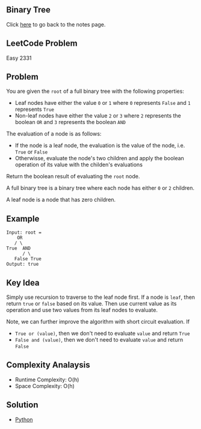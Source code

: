 ## Binary Tree
Click [here](../notes.md) to go back to the notes page.

## LeetCode Problem
Easy 2331

## Problem
You are given the `root` of a full binary tree with the following properties:
- Leaf nodes have either the value `0` or `1` where `0` represents `False` and `1` represents `True`
- Non-leaf nodes have either the value `2` or `3` where `2` represents the boolean `OR` and `3` represents the boolean `AND`

The evaluation of a node is as follows:
- If the node is a leaf node, the evaluation is the value of the node, i.e. `True` or `False`
- Otherwisse, evaluate the node's two children and apply the boolean operation of its value with the childen's evaluations

Return the boolean result of evaluating the `root` node.

A full binary tree is a binary tree where each node has either `0` or `2` children.

A leaf node is a node that has zero children.

## Example
```
Input: root =
    OR
   / \
True  AND
      / \
   False True
Output: true
```

## Key Idea
Simply use recursion to traverse to the leaf node first. If a node is `leaf`, then return `true` or `false` based on its value. Then use current value as its operation and use two values from its leaf nodes to evaluate.

Note, we can further improve the algorithm with short circuit evaluation. If
- `True or (value)`, then we don't need to evaluate `value` and return `True`
- `False and (value)`, then we don't need to evaluate `value` and return `False`

## Complexity Analaysis
- Runtime Complexity: O(h)
- Space Complexity: O(h)

## Solution
- [Python](./solution.py)
